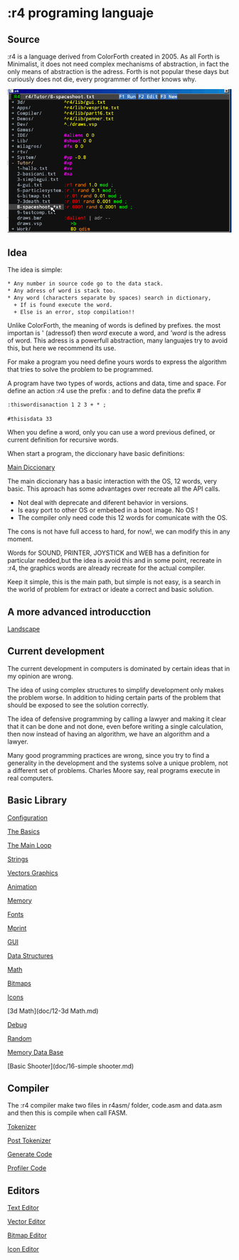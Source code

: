 # :r4 programing languaje

## Source

:r4 is a language derived from ColorForth created in 2005.
As all Forth is Minimalist, it does not need complex mechanisms of abstraction, in fact the only means of abstraction is the adress.
Forth is not popular these days but curiously does not die, every programmer of forther knows why.

<img src="gif/debugcode.gif" width=512>

## Idea

The idea is simple:
```
* Any number in source code go to the data stack.
* Any adress of word is stack too.
* Any word (characters separate by spaces) search in dictionary,
  +	If is found execute the word.
  +	Else is an error, stop compilation!!
```

Unlike ColorForth, the meaning of words is defined by prefixes.
the most importan is ' (adressof) then *word* execute a word, and *'word* is the adress of word.
This adress is a powerfull abstraction, many languajes try to avoid this, but here we recommend its use.

For make a program you need define yours words to express the algorithm that tries to solve the problem to be programmed.

A program have two types of words, actions and data, time and space. For define an action :r4 use the prefix : and to define data the prefix #

```
:thiswordisanaction 1 2 3 + * ;

#thisisdata 33
```

When you define a word, only you can use a word previous defined, or current definition for recursive words.

When start a program, the diccionary have basic definitions:

[Main Diccionary](doc/main-dicc.md)

The main diccionary has a basic interaction with the OS, 12 words, very basic. This aproach has some advantages over recreate all the API calls.

* Not deal with deprecate and diferent behavior in versions.
* Is easy port to other OS or embebed in a boot image. No OS !
* The compiler only need code this 12 words for comunicate with the OS.

The cons is not have full access to hard, for now!, we can modify this in any moment.

Words for SOUND, PRINTER, JOYSTICK and WEB has a definition for particular nedded,but the idea is avoid this and in some point, recreate in :r4, the graphics words are already recreate for the actual compiler.

Keep it simple, this is the main path, but simple is not easy, is a search in the world of problem for extract or ideate a correct and basic solution.

## A more advanced introducction

[Landscape](doc/landscape.md)

## Current development

The current development in computers is dominated by certain ideas that in my opinion are wrong.

The idea of using complex structures to simplify development only makes the problem worse. In addition to hiding certain parts of the problem that should be exposed to see the solution correctly.

The idea of defensive programming by calling a lawyer and making it clear that it can be done and not done, even before writing a single calculation, then now instead of having an algorithm, we have an algorithm and a lawyer.

Many good programming practices are wrong, since you try to find a generality in the development and the systems solve a unique problem, not a different set of problems. Charles Moore say, real programs execute in real computers.

## Basic Library

[Configuration](doc/0-configure.md)

[The Basics](doc/1-basics.md)

[The Main Loop](doc/2-mainloop.md)

[Strings](doc/strings.md)

[Vectors Graphics](doc/3-vectors.md)

[Animation](doc/4-animation.md)

[Memory](doc/5-memory.md)

[Fonts](doc/6-font.md)

[Mprint](doc/6.1-mprint.md)

[GUI](doc/7-gui.md)

[Data Structures](doc/8-data.md)

[Math](doc/9-math.md)

[Bitmaps](doc/10-bitmaps.md)

[Icons](doc/11-icons.md)

[3d Math](doc/12-3d Math.md)

[Debug](doc/13-debug.md)

[Random](doc/14-random.md)

[Memory Data Base](doc/15-dbm.md)

[Basic Shooter](doc/16-simple shooter.md)

## Compiler

The :r4 compiler make two files in r4asm/ folder, code.asm and data.asm and then this is compile when call FASM.

[Tokenizer](doc/c1-tokenizer.md)

[Post Tokenizer](doc/c2-postokenizer.md)

[Generate Code](doc/c3-generatecode.md)

[Profiler Code](doc/c4-profiler.md)

## Editors

[Text Editor](doc/e1-texteditor.md)

[Vector Editor](doc/e2-vectoreditor.md)

[Bitmap Editor](doc/e3-bitmapeditor.md)

[Icon Editor](doc/e4-iconeditor.md)
